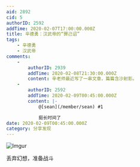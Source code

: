 ```yaml
---
aid: 2892
cid: 5
authorID: 2592
addTime: 2020-02-07T17:00:00.000Z
title: 辛德勇：汉武帝的“罪己诏”
tags:
    - 辛德勇
    - 汉武帝
comments:
    -
        authorID: 2939
        addTime: 2020-02-08T21:30:00.000Z
        content: 辛老师最近写了一串文章，篇篇含沙射影。
    -
        authorID: 2592
        addTime: 2020-02-09T00:45:00.000Z
        content: |-
            @[sean](/member/sean) #1

            挺长时间了
date: 2020-02-09T00:45:00.000Z
category: 分享发现
---
```


![Imgur](https://i.imgur.com/PlYqs5g.jpg)

丢弃幻想，准备战斗
